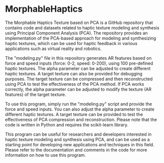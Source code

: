 # MorphableHaptics
 The Morphable Haptics Texture based on PCA is a GitHub repository that contains code and datasets related to haptic texture modeling and synthesis using Principal Component Analysis (PCA). The repository provides an implementation of the PCA-based approach for modeling and synthesizing haptic textures, which can be used for haptic feedback in various applications such as virtual reality and robotics.



The "modeling.py" file in this repository generates AR features based on force and speed inputs (force: 0-2, speed: 0-200), using 100 pre-defined haptic textures. The alpha parameter can be adjusted to create different haptic textures. A target texture can also be provided for debugging purposes. The target texture can be compressed and then reconstructed using PCA to test the effectiveness of the PCA method. If PCA works correctly, the alpha parameter can be adjusted to modify the texture (AR features) of the target texture.

To use this program, simply run the "modeling.py" script and provide the force and speed inputs. You can also adjust the alpha parameter to create different haptic textures. A target texture can be provided to test the effectiveness of PCA compression and reconstruction. Please note that the code is written in Python and requires the scikit-learn library.

This program can be useful for researchers and developers interested in haptic texture modeling and synthesis using PCA, and can be used as a starting point for developing new applications and techniques in this field. Please refer to the documentation and comments in the code for more information on how to use this program.
